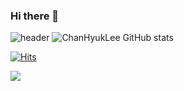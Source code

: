 ### Hi there 👋

![header](https://capsule-render.vercel.app/api?type=Rect&color=3912&height=150&section=header&text=ChanHyukLee&fontSize=90&animation=fadeIn)
![ChanHyukLee GitHub stats](https://github-readme-stats.vercel.app/api?username=chanhyuklee&count_private=true)

 [![Hits](https://hits.seeyoufarm.com/api/count/incr/badge.svg?url=https%3A%2F%2Fgithub.com%2FLeeChanHyuk%2Fhit-counter&count_bg=%2379C83D&title_bg=%23555555&icon=&icon_color=%23E7E7E7&title=hits&edge_flat=false)](https://hits.seeyoufarm.com)
 
  <a href="leechanhyuk/github.io" target="_blank"><img src="https://img.shields.io/badge/DevBlog-000000?style=plastic&logo=Velog&logoColor=FFFFFF"/></a>

<!--
**LeeChanHyuk/LeeChanHyuk** is a ✨ _special_ ✨ repository because its `README.md` (this file) appears on your GitHub profile.

Here are some ideas to get you started:

- 🔭 I’m currently working on ...
- 🌱 I’m currently learning ...
- 👯 I’m looking to collaborate on ...
- 🤔 I’m looking for help with ...
- 💬 Ask me about ...
- 📫 How to reach me: ...
- 😄 Pronouns: ...
- ⚡ Fun fact: ...
-->
